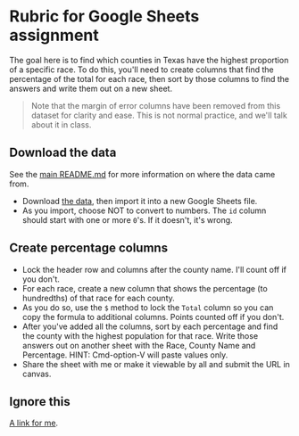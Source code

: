 # Rubric for Google Sheets assignment

The goal here is to find which counties in Texas have the highest proportion of a specific race. To do this, you'll need to create columns that find the percentage of the total for each race, then sort by those columns to find the answers and write them out on a new sheet.

> Note that the margin of error columns have been removed from this dataset for clarity and ease. This is not normal practice, and we'll talk about it in class.

## Download the data

See the [main README.md](README.md) for more information on where the data came from.

- Download [the data](ACSDT5Y2017.B03002.csv?raw=true), then import it into a new Google Sheets file.
- As you import, choose NOT to convert to numbers. The `id` column should start with one or more `0`'s. If it doesn't, it's wrong.

## Create percentage columns

- Lock the header row and columns after the county name. I'll count off if you don't.
- For each race, create a new column that shows the percentage (to hundredths) of that race for each county.
- As you do so, use the `$` method to lock the `Total` column so you can copy the formula to additional columns. Points counted off if you don't.
- After you've added all the columns, sort by each percentage and find the county with the highest population for that race. Write those answers out on another sheet with the Race, County Name and Percentage. HINT: Cmd-option-V will paste values only.
- Share the sheet with me or make it viewable by all and submit the URL in canvas.

## Ignore this

[A link for me](https://docs.google.com/spreadsheets/d/1unx5IuH-fNcZZcHEPD_5w74XFixtmSPXmOPuEGOdrwM/edit#gid=245873501).
